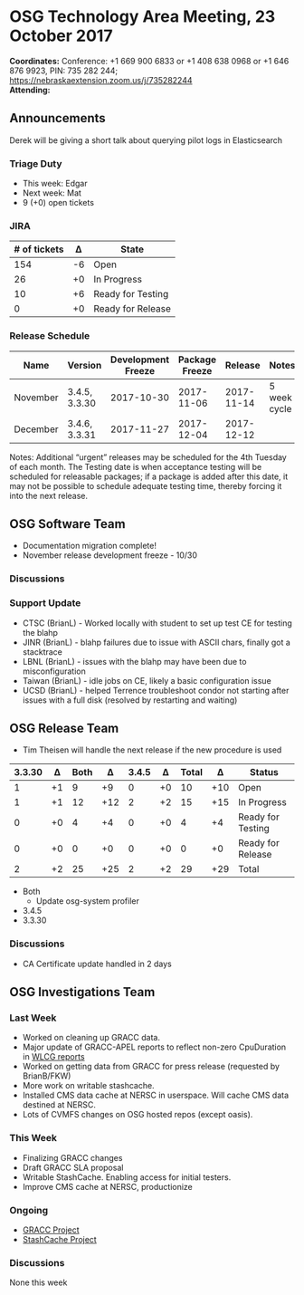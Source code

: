 # OSG Technology Area Meeting, 23 October 2017

**Coordinates:** Conference: +1 669 900 6833  or +1 408 638 0968  or +1 646 876 9923, PIN: 735 282 244; <https://nebraskaextension.zoom.us/j/735282244>  
**Attending:** 

## Announcements

Derek will be giving a short talk about querying pilot logs in Elasticsearch

### Triage Duty

-   This week: Edgar
-   Next week: Mat
-   9 (+0) open tickets


### JIRA

| # of tickets | &Delta; | State             |
|------------ |------- |----------------- |
| 154          | -6      | Open              |
| 26           | +0      | In Progress       |
| 10            | +6      | Ready for Testing |
| 0            | +0     | Ready for Release |


### Release Schedule

| Name     | Version       | Development Freeze | Package Freeze | Release    | Notes        |
|-------- |------------- |------------------ |-------------- |---------- |------------ |
| November | 3.4.5, 3.3.30 | 2017-10-30         | 2017-11-06     | 2017-11-14 | 5 week cycle |
| December | 3.4.6, 3.3.31 | 2017-11-27         | 2017-12-04     | 2017-12-12 |              |

Notes: Additional “urgent” releases may be scheduled for the 4th Tuesday of each month. The Testing date is when acceptance testing will be scheduled for releasable packages; if a package is added after this date, it may not be possible to schedule adequate testing time, thereby forcing it into the next release.  


## OSG Software Team

-   Documentation migration complete!
-   November release development freeze - 10/30

### Discussions



### Support Update

-   CTSC (BrianL) - Worked locally with student to set up test CE for testing the blahp
-   JINR (BrianL) - blahp failures due to issue with ASCII chars, finally got a stacktrace
-   LBNL (BrianL) - issues with the blahp may have been due to misconfiguration
-   Taiwan (BrianL) - idle jobs on CE, likely a basic configuration issue
-   UCSD (BrianL) - helped Terrence troubleshoot condor not starting after issues with a full disk (resolved by restarting and waiting)


## OSG Release Team

- Tim Theisen will handle the next release if the new procedure is used

| 3.3.30 | &Delta; | Both | &Delta; | 3.4.5 | &Delta; | Total | &Delta; | Status            |
|------- |-------- |----- |-------- |------ |-------- |------ |-------- |------------------ |
|  1     |  +1     |  9   |  +9     |  0    |  +0     | 10    | +10     | Open              |
|  1     |  +1     | 12   | +12     |  2    |  +2     | 15    | +15     | In Progress       |
|  0     |  +0     |  4   |  +4     |  0    |  +0     |  4    |  +4     | Ready for Testing |
|  0     |  +0     |  0   |  +0     |  0    |  +0     |  0    |  +0     | Ready for Release |
|  2     |  +2     | 25   | +25     |  2    |  +2     | 29    | +29     | Total             |

-   Both
    -   Update osg-system profiler
-   3.4.5
-   3.3.30


### Discussions

- CA Certificate update handled in 2 days

## OSG Investigations Team


### Last Week

-   Worked on cleaning up GRACC data.
-   Major update of GRACC-APEL reports to reflect non-zero CpuDuration in [WLCG reports](https://accounting.egi.eu/tier2/country/USA/sumcpu_days/SITE/DATE/2017/3/2017/9/lhc/onlyinfrajobs/)
-   Worked on getting data from GRACC for press release (requested by BrianB/FKW)
-   More work on writable stashcache.  
-   Installed CMS data cache at NERSC in userspace.  Will cache CMS data destined at NERSC.
-   Lots of CVMFS changes on OSG hosted repos (except oasis).

### This Week

-   Finalizing GRACC changes
- Draft GRACC SLA proposal
-   Writable StashCache. Enabling access for initial testers.
-   Improve CMS cache at NERSC, productionize

### Ongoing

-   [GRACC Project](https://jira.opensciencegrid.org/projects/GRACC/)
-   [StashCache Project](https://opensciencegrid.github.io/StashCache/)


### Discussions

None this week
